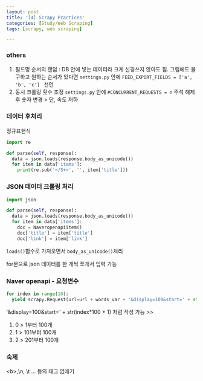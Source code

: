 ```yaml
---
layout: post
title: '[4] Scrapy Practices'
categories: [Study/Web Scraping]
tags: [scrapy, web scraping]

---
```


### others

1. 필드명 순서의 랜덤 : DB 안에 넣는 데이터라 크게 신경쓰지 않아도 됨. 그럼에도 불구하고 원하는 순서가 있다면 `settings.py` 안에 `FEED_EXPORT_FIELDS = ['a', 'b', 'c'] ` 선언
2. 동시 크롤링 횟수 조정 
    `settings.py` 안에 `#CONCURRENT_REQUESTS = n`  주석 해제 후 숫자 변경 > 단, 속도 저하 

 

### 데이터 후처리

정규표현식

```python
import re

def parse(self, response):
  data = json.loads(response.body_as_unicode())
  for item in data['items']:
    print(re.sub('</S+>', '', item['title']))
```



### JSON 데이터 크롤링 처리

```python
import json

def parse(self, response):
  data = json.loads(response.body_as_unicode())
  for item in data['items']:
    doc = Naveropenapiitem()
    doc['title'] = item['title']
    doc['link'] = item['link']
```

`loads()`함수로 가져오면서 `body_as_unicode()`처리

for문으로 json 데이터를 한 개씩 쪼개서 입력 가능



### Naver openapi - 요청변수

```python
for index in range(10):
  yield scrapy.Request(url=url + words_var + '&display=100&start=' + str(index*100 + 1), headers=header_var)
```

'&display=100&start=' + str(index*100 + 1)  처럼 작성 가능 >> 

1. 0 > 1부터 100개
2. 1 > 101부터 100개 
3. 2 > 201부터 100개





### 숙제

\<b>,\n, \t ... 등의 태그 없애기